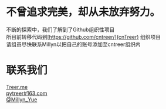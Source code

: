 不曾追求完美，却从未放弃努力。
=============================

不断的探索中，我们了解到了Github组织性项目<br />
所目前转移代码到[https://github.com/cntreer/](cnTreer) 组织项目<br />
请组员尽快联系Millyn以把自己的账号添加至cntreer组织内<br />

联系我们
=====================================================
[Treer.me](http://www.treer.me)<br />
[pytreer#163.com](mailto:pytreer@163.com)<br />
[@Millyn_Yue](https://twitter.com/Millyn_yue)<br />

